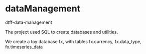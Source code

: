 # dataManagement
dtff-data-management

The project used SQL to create databases and utilities. 

We create a toy database fx, with tables fx.currency, fx.data_type, fx.timeseries_data
